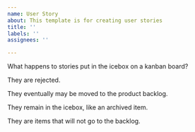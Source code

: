 ```yaml
---
name: User Story
about: This template is for creating user stories
title: ''
labels: ''
assignees: ''

---
```


What happens to stories put in the icebox on a kanban board?


They are rejected.



They eventually may be moved to the product backlog.



They remain in the icebox, like an archived item.



They are items that will not go to the backlog.
